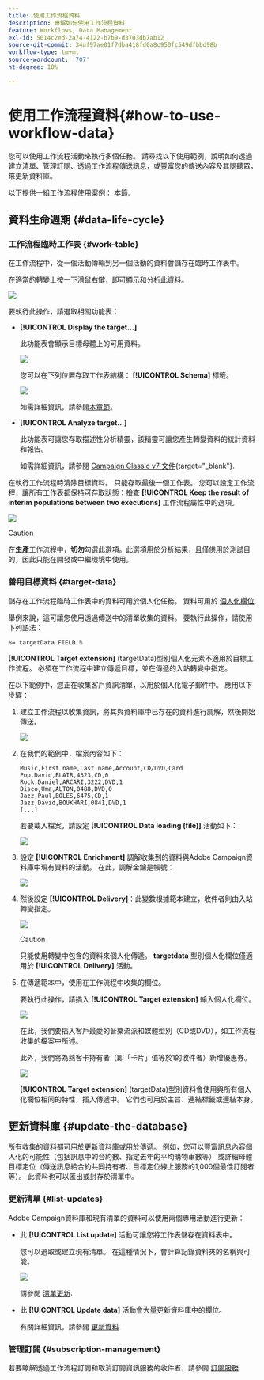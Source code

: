 ```yaml
---
title: 使用工作流程資料
description: 瞭解如何使用工作流程資料
feature: Workflows, Data Management
exl-id: 5014c2ed-2a74-4122-b7b9-d3703db7ab12
source-git-commit: 34af97ae01f7dba418fd0a8c950fc549dfbbd98b
workflow-type: tm+mt
source-wordcount: '707'
ht-degree: 10%

---
```


# 使用工作流程資料{#how-to-use-workflow-data}

您可以使用工作流程活動來執行多個任務。 請尋找以下使用範例，說明如何透過建立清單、管理訂閱、透過工作流程傳送訊息，或豐富您的傳送內容及其閱聽眾，來更新資料庫。

以下提供一組工作流程使用案例： [本節](workflow-use-cases.md).

## 資料生命週期 {#data-life-cycle}

### 工作流程臨時工作表 {#work-table}

在工作流程中，從一個活動傳輸到另一個活動的資料會儲存在臨時工作表中。

在適當的轉變上按一下滑鼠右鍵，即可顯示和分析此資料。

![](assets/wf-right-click-analyze.png)

要執行此操作，請選取相關功能表：

* **[!UICONTROL Display the target...]**

   此功能表會顯示目標母體上的可用資料。

   ![](assets/wf-right-click-display.png)

   您可以在下列位置存取工作表結構： **[!UICONTROL Schema]** 標籤。

   ![](assets/wf-right-click-schema.png)

   如需詳細資訊，請參閱[本章節](monitor-workflow-execution.md#worktables-and-workflow-schema)。

* **[!UICONTROL Analyze target...]**

   此功能表可讓您存取描述性分析精靈，該精靈可讓您產生轉變資料的統計資料和報告。

   如需詳細資訊，請參閱 [Campaign Classic v7 文件](https://experienceleague.adobe.com/docs/campaign-classic/using/reporting/analyzing-populations/about-descriptive-analysis.html){target="_blank"}.

在執行工作流程時清除目標資料。 只能存取最後一個工作表。 您可以設定工作流程，讓所有工作表都保持可存取狀態：檢查 **[!UICONTROL Keep the result of interim populations between two executions]** 工作流程屬性中的選項。

![](assets/wf-purge-data-option.png)

>[!CAUTION]
>
>在&#x200B;**生產**&#x200B;工作流程中，**切勿**&#x200B;勾選此選項。此選項用於分析結果，且僅供用於測試目的，因此只能在開發或中繼環境中使用。


### 善用目標資料 {#target-data}

儲存在工作流程臨時工作表中的資料可用於個人化任務。 資料可用於 [個人化欄位](../../v8/send/personalization-fields.md).

舉例來說，這可讓您使用透過傳送中的清單收集的資料。 要執行此操作，請使用下列語法：

```
%= targetData.FIELD %
```

**[!UICONTROL Target extension]** (targetData)型別個人化元素不適用於目標工作流程。 必須在工作流程中建立傳遞目標，並在傳遞的入站轉變中指定。

在以下範例中，您正在收集客戶資訊清單，以用於個人化電子郵件中。 應用以下步驟：

1. 建立工作流程以收集資訊，將其與資料庫中已存在的資料進行調解，然後開始傳送。

   ![](assets/wf-targetdata-sample-1.png)

1. 在我們的範例中，檔案內容如下：

   ```
   Music,First name,Last name,Account,CD/DVD,Card
   Pop,David,BLAIR,4323,CD,0
   Rock,Daniel,ARCARI,3222,DVD,1
   Disco,Uma,ALTON,0488,DVD,0
   Jazz,Paul,BOLES,6475,CD,1
   Jazz,David,BOUKHARI,0841,DVD,1
   [...]
   ```

   若要載入檔案，請設定 **[!UICONTROL Data loading (file)]** 活動如下：

   ![](assets/wf-targetdata-sample-2.png)

1. 設定 **[!UICONTROL Enrichment]** 調解收集到的資料與Adobe Campaign資料庫中現有資料的活動。 在此，調解金鑰是帳號：

   ![](assets/wf-targetdata-sample-3.png)

1. 然後設定 **[!UICONTROL Delivery]**：此變數根據範本建立，收件者則由入站轉變指定。

   ![](assets/wf-targetdata-sample-4.png)

   >[!CAUTION]
   >
   >只能使用轉變中包含的資料來個人化傳遞。 **targetdata** 型別個人化欄位僅適用於 **[!UICONTROL Delivery]** 活動。

1. 在傳遞範本中，使用在工作流程中收集的欄位。

   要執行此操作，請插入 **[!UICONTROL Target extension]** 輸入個人化欄位。

   ![](assets/wf-targetdata-sample-5.png)

   在此，我們要插入客戶最愛的音樂流派和媒體型別（CD或DVD），如工作流程收集的檔案中所述。

   此外，我們將為熟客卡持有者（即「卡片」值等於1的收件者）新增優惠券。

   ![](assets/wf-targetdata-sample-6.png)

   **[!UICONTROL Target extension]** (targetData)型別資料會使用與所有個人化欄位相同的特性，插入傳遞中。 它們也可用於主旨、連結標籤或連結本身。


## 更新資料庫 {#update-the-database}

所有收集的資料都可用於更新資料庫或用於傳遞。 例如，您可以豐富訊息內容個人化的可能性（包括訊息中的合約數、指定去年的平均購物車數等） 或詳細母體目標定位（傳送訊息給合約共同持有者、目標定位線上服務的1,000個最佳訂閱者等）。 此資料也可以匯出或封存於清單中。

### 更新清單  {#list-updates}

Adobe Campaign資料庫和現有清單的資料可以使用兩個專用活動進行更新：

* 此 **[!UICONTROL List update]** 活動可讓您將工作表儲存在資料表中。

   您可以選取或建立現有清單。 在這種情況下，會計算記錄資料夾的名稱與可能。

   ![](assets/s_user_create_list.png)

   請參閱 [清單更新](list-update.md).

* 此 **[!UICONTROL Update data]** 活動會大量更新資料庫中的欄位。

   有關詳細資訊，請參閱 [更新資料](update-data.md).

### 管理訂閱 {#subscription-management}

若要瞭解透過工作流程訂閱和取消訂閱資訊服務的收件者，請參閱 [訂閱服務](subscription-services.md).
